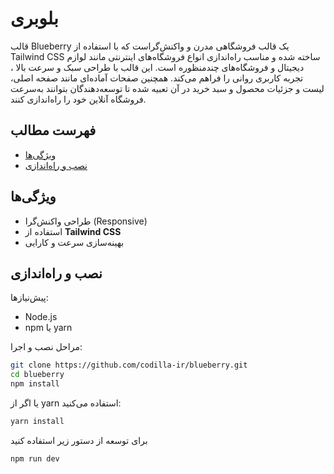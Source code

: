 # بلوبری

قالب Blueberry یک قالب فروشگاهی مدرن و واکنش‌گراست که با استفاده از Tailwind CSS ساخته شده و مناسب راه‌اندازی انواع فروشگاه‌های اینترنتی مانند لوازم دیجیتال و فروشگاه‌های چندمنظوره است. این قالب با طراحی سبک و سرعت بالا ، تجربه کاربری روانی را فراهم می‌کند. همچنین صفحات آماده‌ای مانند صفحه اصلی، لیست و جزئیات محصول و سبد خرید در آن تعبیه شده تا توسعه‌دهندگان بتوانند به‌سرعت فروشگاه آنلاین خود را راه‌اندازی کنند.
## فهرست مطالب

- [ویژگی‌ها](#ویژگی‌ها)    
- [نصب و راه‌اندازی](#نصب-و-راه‌اندازی) 

## ویژگی‌ها

- طراحی واکنش‌گرا (Responsive)  
- استفاده از **Tailwind CSS**  
- بهینه‌سازی سرعت و کارایی

## نصب و راه‌اندازی

پیش‌نیازها:

- Node.js
- npm یا yarn

مراحل نصب و اجرا:

```bash
git clone https://github.com/codilla-ir/blueberry.git
cd blueberry
npm install
```

یا اگر از yarn استفاده می‌کنید:
```bash
yarn install
```

برای توسعه از دستور زیر استفاده کنید
```bash
npm run dev
```

